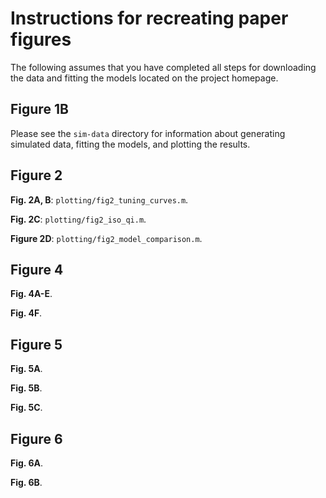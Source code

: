 # Instructions for recreating paper figures

The following assumes that you have completed all steps for downloading the data and fitting the models located on the project homepage.

## Figure 1B

Please see the `sim-data` directory for information about generating simulated data, fitting the models, and plotting the results.

## Figure 2

**Fig. 2A, B**: `plotting/fig2_tuning_curves.m`.

**Fig. 2C**: `plotting/fig2_iso_qi.m`.

**Figure 2D**: `plotting/fig2_model_comparison.m`.

## Figure 4

**Fig. 4A-E**.

**Fig. 4F**.

## Figure 5

**Fig. 5A**.

**Fig. 5B**.

**Fig. 5C**.

## Figure 6

**Fig. 6A**.

**Fig. 6B**.

